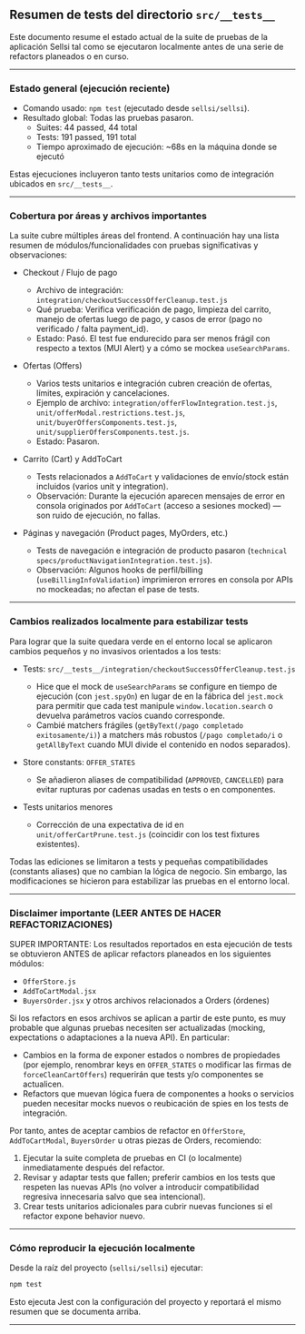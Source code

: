 ## Resumen de tests del directorio `src/__tests__`

Este documento resume el estado actual de la suite de pruebas de la aplicación Sellsi tal como se ejecutaron localmente antes de una serie de refactors planeados o en curso.

---

### Estado general (ejecución reciente)

- Comando usado: `npm test` (ejecutado desde `sellsi/sellsi`).
- Resultado global: Todas las pruebas pasaron.
  - Suites: 44 passed, 44 total
  - Tests: 191 passed, 191 total
  - Tiempo aproximado de ejecución: ~68s en la máquina donde se ejecutó

Estas ejecuciones incluyeron tanto tests unitarios como de integración ubicados en `src/__tests__`.

---

### Cobertura por áreas y archivos importantes

La suite cubre múltiples áreas del frontend. A continuación hay una lista resumen de módulos/funcionalidades con pruebas significativas y observaciones:

- Checkout / Flujo de pago
  - Archivo de integración: `integration/checkoutSuccessOfferCleanup.test.js`
  - Qué prueba: Verifica verificación de pago, limpieza del carrito, manejo de ofertas luego de pago, y casos de error (pago no verificado / falta payment_id).
  - Estado: Pasó. El test fue endurecido para ser menos frágil con respecto a textos (MUI Alert) y a cómo se mockea `useSearchParams`.

- Ofertas (Offers)
  - Varios tests unitarios e integración cubren creación de ofertas, límites, expiración y cancelaciones.
  - Ejemplo de archivo: `integration/offerFlowIntegration.test.js`, `unit/offerModal.restrictions.test.js`, `unit/buyerOffersComponents.test.js`, `unit/supplierOffersComponents.test.js`.
  - Estado: Pasaron.

- Carrito (Cart) y AddToCart
  - Tests relacionados a `AddToCart` y validaciones de envío/stock están incluidos (varios unit y integration).
  - Observación: Durante la ejecución aparecen mensajes de error en consola originados por `AddToCart` (acceso a sesiones mocked) — son ruido de ejecución, no fallas.

- Páginas y navegación (Product pages, MyOrders, etc.)
  - Tests de navegación e integración de producto pasaron (`technical specs/productNavigationIntegration.test.js`).
  - Observación: Algunos hooks de perfil/billing (`useBillingInfoValidation`) imprimieron errores en consola por APIs no mockeadas; no afectan el pase de tests.

---

### Cambios realizados localmente para estabilizar tests

Para lograr que la suite quedara verde en el entorno local se aplicaron cambios pequeños y no invasivos orientados a los tests:

- Tests: `src/__tests__/integration/checkoutSuccessOfferCleanup.test.js`
  - Hice que el mock de `useSearchParams` se configure en tiempo de ejecución (con `jest.spyOn`) en lugar de en la fábrica del `jest.mock` para permitir que cada test manipule `window.location.search` o devuelva parámetros vacíos cuando corresponde.
  - Cambié matchers frágiles (`getByText(/pago completado exitosamente/i)`) a matchers más robustos (`/pago completado/i` o `getAllByText` cuando MUI divide el contenido en nodos separados).

- Store constants: `OFFER_STATES`
  - Se añadieron aliases de compatibilidad (`APPROVED`, `CANCELLED`) para evitar rupturas por cadenas usadas en tests o en componentes.

- Tests unitarios menores
  - Corrección de una expectativa de id en `unit/offerCartPrune.test.js` (coincidir con los test fixtures existentes).

Todas las ediciones se limitaron a tests y pequeñas compatibilidades (constants aliases) que no cambian la lógica de negocio. Sin embargo, las modificaciones se hicieron para estabilizar las pruebas en el entorno local.

---

### Disclaimer importante (LEER ANTES DE HACER REFACTORIZACIONES)

SUPER IMPORTANTE: Los resultados reportados en esta ejecución de tests se obtuvieron ANTES de aplicar refactors planeados en los siguientes módulos:

- `OfferStore.js`
- `AddToCartModal.jsx`
- `BuyersOrder.jsx` y otros archivos relacionados a Orders (órdenes)

Si los refactors en esos archivos se aplican a partir de este punto, es muy probable que algunas pruebas necesiten ser actualizadas (mocking, expectations o adaptaciones a la nueva API). En particular:

- Cambios en la forma de exponer estados o nombres de propiedades (por ejemplo, renombrar keys en `OFFER_STATES` o modificar las firmas de `forceCleanCartOffers`) requerirán que tests y/o componentes se actualicen.
- Refactors que muevan lógica fuera de componentes a hooks o servicios pueden necesitar mocks nuevos o reubicación de spies en los tests de integración.

Por tanto, antes de aceptar cambios de refactor en `OfferStore`, `AddToCartModal`, `BuyersOrder` u otras piezas de Orders, recomiendo:

1. Ejecutar la suite completa de pruebas en CI (o localmente) inmediatamente después del refactor.
2. Revisar y adaptar tests que fallen; preferir cambios en los tests que respeten las nuevas APIs (no volver a introducir compatibilidad regresiva innecesaria salvo que sea intencional).
3. Crear tests unitarios adicionales para cubrir nuevas funciones si el refactor expone behavior nuevo.

---

### Cómo reproducir la ejecución localmente

Desde la raíz del proyecto (`sellsi/sellsi`) ejecutar:

```powershell
npm test
```

Esto ejecuta Jest con la configuración del proyecto y reportará el mismo resumen que se documenta arriba.

---
